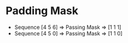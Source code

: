 # Padding Mask

* Sequence \[4 5 6] ⇒ Passing Mask ⇒ \[1 1 1]
* Sequence \[4 5 0] ⇒ Passing Mask ⇒ \[1 1 0]
